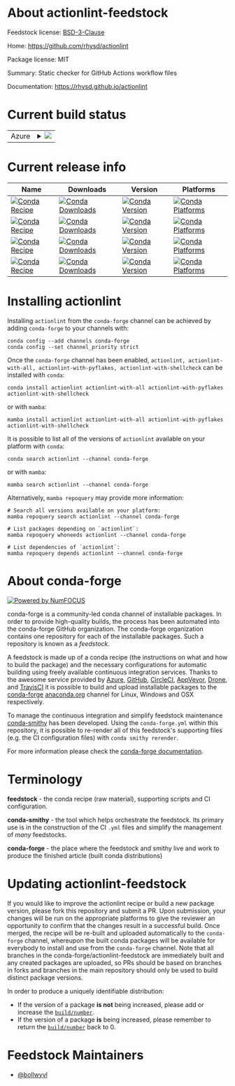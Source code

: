 About actionlint-feedstock
==========================

Feedstock license: [BSD-3-Clause](https://github.com/conda-forge/actionlint-feedstock/blob/main/LICENSE.txt)

Home: https://github.com/rhysd/actionlint

Package license: MIT

Summary: Static checker for GitHub Actions workflow files

Documentation: https://rhysd.github.io/actionlint

Current build status
====================


<table>
    
  <tr>
    <td>Azure</td>
    <td>
      <details>
        <summary>
          <a href="https://dev.azure.com/conda-forge/feedstock-builds/_build/latest?definitionId=22579&branchName=main">
            <img src="https://dev.azure.com/conda-forge/feedstock-builds/_apis/build/status/actionlint-feedstock?branchName=main">
          </a>
        </summary>
        <table>
          <thead><tr><th>Variant</th><th>Status</th></tr></thead>
          <tbody><tr>
              <td>linux_64</td>
              <td>
                <a href="https://dev.azure.com/conda-forge/feedstock-builds/_build/latest?definitionId=22579&branchName=main">
                  <img src="https://dev.azure.com/conda-forge/feedstock-builds/_apis/build/status/actionlint-feedstock?branchName=main&jobName=linux&configuration=linux%20linux_64_" alt="variant">
                </a>
              </td>
            </tr><tr>
              <td>osx_64</td>
              <td>
                <a href="https://dev.azure.com/conda-forge/feedstock-builds/_build/latest?definitionId=22579&branchName=main">
                  <img src="https://dev.azure.com/conda-forge/feedstock-builds/_apis/build/status/actionlint-feedstock?branchName=main&jobName=osx&configuration=osx%20osx_64_" alt="variant">
                </a>
              </td>
            </tr><tr>
              <td>win_64</td>
              <td>
                <a href="https://dev.azure.com/conda-forge/feedstock-builds/_build/latest?definitionId=22579&branchName=main">
                  <img src="https://dev.azure.com/conda-forge/feedstock-builds/_apis/build/status/actionlint-feedstock?branchName=main&jobName=win&configuration=win%20win_64_" alt="variant">
                </a>
              </td>
            </tr>
          </tbody>
        </table>
      </details>
    </td>
  </tr>
</table>

Current release info
====================

| Name | Downloads | Version | Platforms |
| --- | --- | --- | --- |
| [![Conda Recipe](https://img.shields.io/badge/recipe-actionlint-green.svg)](https://anaconda.org/conda-forge/actionlint) | [![Conda Downloads](https://img.shields.io/conda/dn/conda-forge/actionlint.svg)](https://anaconda.org/conda-forge/actionlint) | [![Conda Version](https://img.shields.io/conda/vn/conda-forge/actionlint.svg)](https://anaconda.org/conda-forge/actionlint) | [![Conda Platforms](https://img.shields.io/conda/pn/conda-forge/actionlint.svg)](https://anaconda.org/conda-forge/actionlint) |
| [![Conda Recipe](https://img.shields.io/badge/recipe-actionlint--with--all-green.svg)](https://anaconda.org/conda-forge/actionlint-with-all) | [![Conda Downloads](https://img.shields.io/conda/dn/conda-forge/actionlint-with-all.svg)](https://anaconda.org/conda-forge/actionlint-with-all) | [![Conda Version](https://img.shields.io/conda/vn/conda-forge/actionlint-with-all.svg)](https://anaconda.org/conda-forge/actionlint-with-all) | [![Conda Platforms](https://img.shields.io/conda/pn/conda-forge/actionlint-with-all.svg)](https://anaconda.org/conda-forge/actionlint-with-all) |
| [![Conda Recipe](https://img.shields.io/badge/recipe-actionlint--with--pyflakes-green.svg)](https://anaconda.org/conda-forge/actionlint-with-pyflakes) | [![Conda Downloads](https://img.shields.io/conda/dn/conda-forge/actionlint-with-pyflakes.svg)](https://anaconda.org/conda-forge/actionlint-with-pyflakes) | [![Conda Version](https://img.shields.io/conda/vn/conda-forge/actionlint-with-pyflakes.svg)](https://anaconda.org/conda-forge/actionlint-with-pyflakes) | [![Conda Platforms](https://img.shields.io/conda/pn/conda-forge/actionlint-with-pyflakes.svg)](https://anaconda.org/conda-forge/actionlint-with-pyflakes) |
| [![Conda Recipe](https://img.shields.io/badge/recipe-actionlint--with--shellcheck-green.svg)](https://anaconda.org/conda-forge/actionlint-with-shellcheck) | [![Conda Downloads](https://img.shields.io/conda/dn/conda-forge/actionlint-with-shellcheck.svg)](https://anaconda.org/conda-forge/actionlint-with-shellcheck) | [![Conda Version](https://img.shields.io/conda/vn/conda-forge/actionlint-with-shellcheck.svg)](https://anaconda.org/conda-forge/actionlint-with-shellcheck) | [![Conda Platforms](https://img.shields.io/conda/pn/conda-forge/actionlint-with-shellcheck.svg)](https://anaconda.org/conda-forge/actionlint-with-shellcheck) |

Installing actionlint
=====================

Installing `actionlint` from the `conda-forge` channel can be achieved by adding `conda-forge` to your channels with:

```
conda config --add channels conda-forge
conda config --set channel_priority strict
```

Once the `conda-forge` channel has been enabled, `actionlint, actionlint-with-all, actionlint-with-pyflakes, actionlint-with-shellcheck` can be installed with `conda`:

```
conda install actionlint actionlint-with-all actionlint-with-pyflakes actionlint-with-shellcheck
```

or with `mamba`:

```
mamba install actionlint actionlint-with-all actionlint-with-pyflakes actionlint-with-shellcheck
```

It is possible to list all of the versions of `actionlint` available on your platform with `conda`:

```
conda search actionlint --channel conda-forge
```

or with `mamba`:

```
mamba search actionlint --channel conda-forge
```

Alternatively, `mamba repoquery` may provide more information:

```
# Search all versions available on your platform:
mamba repoquery search actionlint --channel conda-forge

# List packages depending on `actionlint`:
mamba repoquery whoneeds actionlint --channel conda-forge

# List dependencies of `actionlint`:
mamba repoquery depends actionlint --channel conda-forge
```


About conda-forge
=================

[![Powered by
NumFOCUS](https://img.shields.io/badge/powered%20by-NumFOCUS-orange.svg?style=flat&colorA=E1523D&colorB=007D8A)](https://numfocus.org)

conda-forge is a community-led conda channel of installable packages.
In order to provide high-quality builds, the process has been automated into the
conda-forge GitHub organization. The conda-forge organization contains one repository
for each of the installable packages. Such a repository is known as a *feedstock*.

A feedstock is made up of a conda recipe (the instructions on what and how to build
the package) and the necessary configurations for automatic building using freely
available continuous integration services. Thanks to the awesome service provided by
[Azure](https://azure.microsoft.com/en-us/services/devops/), [GitHub](https://github.com/),
[CircleCI](https://circleci.com/), [AppVeyor](https://www.appveyor.com/),
[Drone](https://cloud.drone.io/welcome), and [TravisCI](https://travis-ci.com/)
it is possible to build and upload installable packages to the
[conda-forge](https://anaconda.org/conda-forge) [anaconda.org](https://anaconda.org/)
channel for Linux, Windows and OSX respectively.

To manage the continuous integration and simplify feedstock maintenance
[conda-smithy](https://github.com/conda-forge/conda-smithy) has been developed.
Using the ``conda-forge.yml`` within this repository, it is possible to re-render all of
this feedstock's supporting files (e.g. the CI configuration files) with ``conda smithy rerender``.

For more information please check the [conda-forge documentation](https://conda-forge.org/docs/).

Terminology
===========

**feedstock** - the conda recipe (raw material), supporting scripts and CI configuration.

**conda-smithy** - the tool which helps orchestrate the feedstock.
                   Its primary use is in the construction of the CI ``.yml`` files
                   and simplify the management of *many* feedstocks.

**conda-forge** - the place where the feedstock and smithy live and work to
                  produce the finished article (built conda distributions)


Updating actionlint-feedstock
=============================

If you would like to improve the actionlint recipe or build a new
package version, please fork this repository and submit a PR. Upon submission,
your changes will be run on the appropriate platforms to give the reviewer an
opportunity to confirm that the changes result in a successful build. Once
merged, the recipe will be re-built and uploaded automatically to the
`conda-forge` channel, whereupon the built conda packages will be available for
everybody to install and use from the `conda-forge` channel.
Note that all branches in the conda-forge/actionlint-feedstock are
immediately built and any created packages are uploaded, so PRs should be based
on branches in forks and branches in the main repository should only be used to
build distinct package versions.

In order to produce a uniquely identifiable distribution:
 * If the version of a package **is not** being increased, please add or increase
   the [``build/number``](https://docs.conda.io/projects/conda-build/en/latest/resources/define-metadata.html#build-number-and-string).
 * If the version of a package **is** being increased, please remember to return
   the [``build/number``](https://docs.conda.io/projects/conda-build/en/latest/resources/define-metadata.html#build-number-and-string)
   back to 0.

Feedstock Maintainers
=====================

* [@bollwyvl](https://github.com/bollwyvl/)

